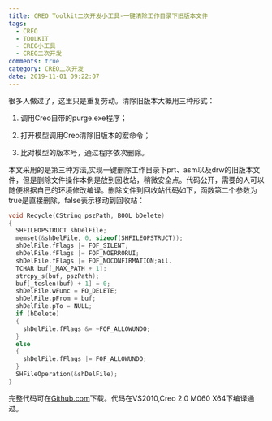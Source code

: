 ```yaml
---
title: CREO Toolkit二次开发小工具-一键清除工作目录下旧版本文件
tags:
  - CREO
  - TOOLKIT
  - CREO小工具
  - CREO二次开发
comments: true
category: CREO二次开发
date: 2019-11-01 09:22:07
---
```



很多人做过了，这里只是重复劳动。清除旧版本大概用三种形式：

1. 调用Creo自带的purge.exe程序；

2. 打开模型调用Creo清除旧版本的宏命令；

3. 比对模型的版本号，通过程序依次删除。

本文采用的是第三种方法,实现一键删除工作目录下prt、asm以及drw的旧版本文件，但是删除文件操作本例是放到回收站，稍微安全点。代码公开，需要的人可以随便根据自己的环境修改编译。删除文件到回收站代码如下，函数第二个参数为true是直接删除，false表示移动到回收站：

```cpp
void Recycle(CString pszPath, BOOL bDelete)
{
  SHFILEOPSTRUCT shDelFile;
  memset(&shDelFile, 0, sizeof(SHFILEOPSTRUCT));
  shDelFile.fFlags |= FOF_SILENT;
  shDelFile.fFlags |= FOF_NOERRORUI;
  shDelFile.fFlags |= FOF_NOCONFIRMATION;ail.
  TCHAR buf[_MAX_PATH + 1];
  strcpy_s(buf, pszPath);
  buf[_tcslen(buf) + 1] = 0;
  shDelFile.wFunc = FO_DELETE;
  shDelFile.pFrom = buf;
  shDelFile.pTo = NULL;
  if (bDelete)
  {
    shDelFile.fFlags &= ~FOF_ALLOWUNDO;
  }
  else
  {
    shDelFile.fFlags |= FOF_ALLOWUNDO;
  }
  SHFileOperation(&shDelFile);
}
```

完整代码可在<a href="https://github.com/slacker-HD/creo_toolkit" target="_blank">Github.com</a>下载。代码在VS2010,Creo 2.0 M060 X64下编译通过。
